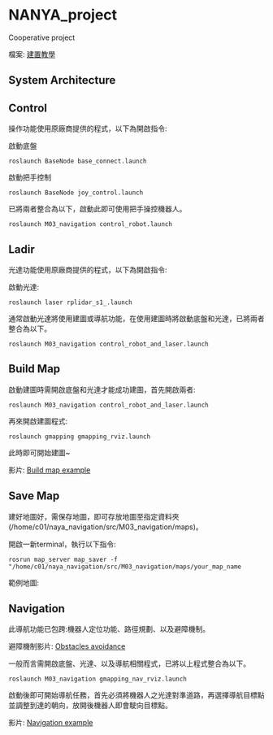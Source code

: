 # NANYA_project
Cooperative project

檔案: [建置教學](https://docs.google.com/presentation/d/15nAo85tFaTnO_qqIzosdZcfENdTAr-pa/edit?usp=share_link&ouid=110465291790909207744&rtpof=true&sd=true)
## System Architecture

## Control
操作功能使用原廠商提供的程式，以下為開啟指令:

啟動底盤
```
roslaunch BaseNode base_connect.launch
```
啟動把手控制
```
roslaunch BaseNode joy_control.launch
```
已將兩者整合為以下，啟動此即可使用把手操控機器人。
```
roslaunch M03_navigation control_robot.launch
```
## Ladir
光達功能使用原廠商提供的程式，以下為開啟指令:

啟動光達:
```
roslaunch laser rplidar_s1_.launch
```
通常啟動光達將使用建圖或導航功能，在使用建圖時將啟動底盤和光達，已將兩者整合為以下。
```
roslaunch M03_navigation control_robot_and_laser.launch
```
## Build Map
啟動建圖時需開啟底盤和光達才能成功建圖，首先開啟兩者:
```
roslaunch M03_navigation control_robot_and_laser.launch
```
再來開啟建圖程式:
```
roslaunch gmapping gmapping_rviz.launch
```
此時即可開始建圖~

影片: [Build map example](https://drive.google.com/file/d/1klJ9AeptKDNhmi2V4zyhWVIo1VGQPnjq/view?usp=share_link)
## Save Map
建好地圖好，需保存地圖，即可存放地圖至指定資料夾(/home/c01/naya_navigation/src/M03_navigation/maps)。

開啟一新terminal，執行以下指令:
```
rosrun map_server map_saver -f "/home/c01/naya_navigation/src/M03_navigation/maps/your_map_name
```

範例地圖:
## Navigation
此導航功能已包跨:機器人定位功能、路徑規劃、以及避障機制。

避障機制影片: [Obstacles avoidance](https://drive.google.com/drive/folders/1S5SeBRpqfYxGmyaXIqyiL8HHlteSaFnq?usp=share_link)

一般而言需開啟底盤、光達、以及導航相關程式，已將以上程式整合為以下。
```
roslaunch M03_navigation gmapping_nav_rviz.launch
```
啟動後即可開始導航任務，首先必須將機器人之光達對準道路，再選擇導航目標點並調整到達的朝向，放開後機器人即會駛向目標點。

影片: [Navigation example](https://drive.google.com/file/d/1CDLqKJnabxWYUly3Iqd83e97-wSehT6J/view?usp=share_link)
